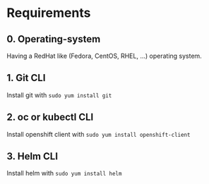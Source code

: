 # Requirements

## 0. Operating-system

Having a RedHat like (Fedora, CentOS, RHEL, ...) operating system. 

## 1. Git CLI

Install git with `sudo yum install git`

## 2. oc or kubectl CLI

Install openshift client with `sudo yum install openshift-client`

## 3. Helm CLI

Install helm with `sudo yum install helm`
